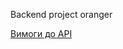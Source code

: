 Backend project oranger 

[Вимоги до API](https://github.com/Tech-Harbor/oranger_backend/blob/Bezsmertnyi/documentation/Requirements.md)
